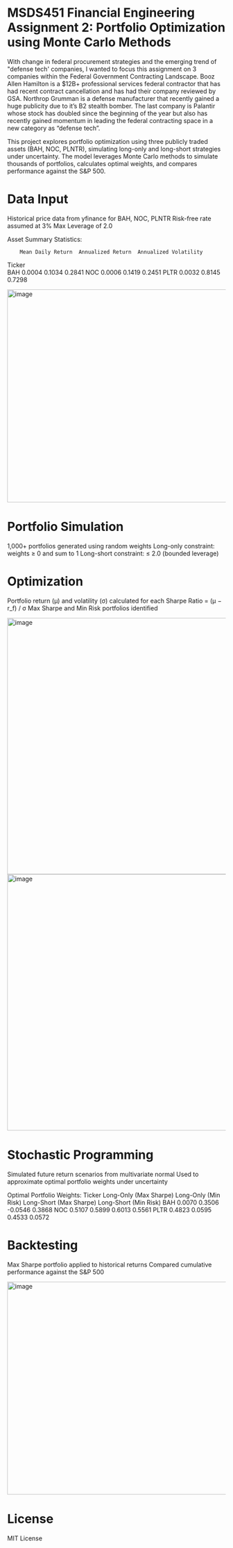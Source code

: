 # MSDS451 Financial Engineering Assignment 2: Portfolio Optimization using Monte Carlo Methods

With change in federal procurement strategies and the emerging trend of "defense tech' companies, I wanted to focus this assignment on 3 companies within the Federal Government Contracting Landscape. Booz Allen Hamilton is a $12B+ professional services federal contractor that has had recent contract cancellation and has had their company reviewed by GSA. Northrop Grumman is a defense manufacturer that recently gained a huge publicity due to it’s B2 stealth bomber. The last company is Palantir whose stock has doubled since the beginning of the year but also has recently gained momentum in leading the federal contracting space in a new category as “defense tech”.

This project explores portfolio optimization using three publicly traded assets (BAH, NOC, PLNTR), simulating long-only and long-short strategies under uncertainty. The model leverages Monte Carlo methods to simulate thousands of portfolios, calculates optimal weights, and compares performance against the S&P 500.

# Data Input

Historical price data from yfinance for BAH, NOC, PLNTR
Risk-free rate assumed at 3%
Max Leverage of 2.0

Asset Summary Statistics:

        Mean Daily Return  Annualized Return  Annualized Volatility
Ticker                                                             
BAH                0.0004             0.1034                 0.2841
NOC                0.0006             0.1419                 0.2451
PLTR               0.0032             0.8145                 0.7298

<img width="790" height="490" alt="image" src="https://github.com/user-attachments/assets/f29fe503-fa33-4f2d-b5c3-cfe720158d0a" />


# Portfolio Simulation

1,000+ portfolios generated using random weights
Long-only constraint: weights ≥ 0 and sum to 1
Long-short constraint: ≤ 2.0 (bounded leverage)

# Optimization

Portfolio return (μ) and volatility (σ) calculated for each
Sharpe Ratio = (μ − r_f) / σ
Max Sharpe and Min Risk portfolios identified

<img width="989" height="590" alt="image" src="https://github.com/user-attachments/assets/e048571f-3fcc-412a-9ec9-f3b62504ca1c" />

<img width="989" height="590" alt="image" src="https://github.com/user-attachments/assets/8261f195-36b6-4e7d-84a6-bce7b1af2891" />


# Stochastic Programming

Simulated future return scenarios from multivariate normal
Used to approximate optimal portfolio weights under uncertainty

Optimal Portfolio Weights:
Ticker  Long-Only (Max Sharpe)  Long-Only (Min Risk)  Long-Short (Max Sharpe)  Long-Short (Min Risk)
   BAH                  0.0070                0.3506                  -0.0546                 0.3868
   NOC                  0.5107                0.5899                   0.6013                 0.5561
  PLTR                  0.4823                0.0595                   0.4533                 0.0572

# Backtesting

Max Sharpe portfolio applied to historical returns
Compared cumulative performance against the S&P 500

<img width="989" height="490" alt="image" src="https://github.com/user-attachments/assets/464d544c-6278-4bc3-b6a7-daf86b5bf47d" />

# License

MIT License


